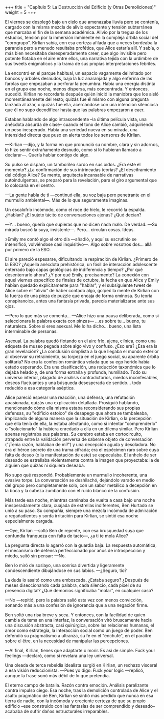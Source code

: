 +++
title = "Capítulo 5: La Destrucción del Edificio (y Otras Demoliciones)"
weight = 5
+++

El viernes se desplegó bajo un cielo que amenazaba lluvia pero se contenía,
cargado con la misma mezcla de alivio expectante y tensión subterránea que
marcaba el fin de la semana académica. Alivio por la tregua de los estudios,
tensión por la inmersión inminente en la compleja órbita social del "corogrupo".
Kirlian sabía, con esa certeza afilada que a veces bordeaba la paranoia pero a
menudo resultaba profética, que Alice estaría allí. Y sabía, o más bien
necesitaba desesperadamente creer, que algo invisible pero potente flotaba en el
aire entre ellos, una narrativa tejida con la urdimbre de sus tweets enigmáticos
y la trama de sus propias interpretaciones febriles.

La encontró en el parque habitual, un espacio vagamente delimitado por bancos y
árboles desnudos, bajo la luz anaranjada y algo enferma de las farolas que
empezaban a perforar la penumbra. Había una energía distinta en el grupo esa
noche, menos dispersa, más concentrada. Y entonces, sucedió. Kirlian no
recordaría después quién inició la maniobra que los aisló momentáneamente del
resto; quizás fue él mismo con alguna pregunta lanzada al azar, o quizás fue
ella, acercándose con una intención silenciosa que él no supo decodificar hasta
que las palabras empezaron a caer.

Estaban hablando de algo intrascendente –la última película vista, una anécdota
absurda de clase– cuando el tono de Alice cambió, adquiriendo un peso
inesperado. Había una seriedad nueva en su mirada, una intensidad directa que
puso en alerta todos los sensores de Kirlian.

—Kirlian —dijo, y la forma en que pronunció su nombre, clara y sin adornos, lo
hizo sentir extrañamente desnudo, como si lo hubieran llamado a declarar—.
Quería hablar contigo de algo.

Su pulso se disparó, un tamborileo sordo en sus oídos. ¿Era este el momento? ¿La
confirmación de sus intrincadas teorías? ¿El desciframiento del código Alice?
Su mente, arquitecta incansable de narrativas autoindulgentes, se preparó para
la revelación, para el giro argumental que lo colocaría en el centro.

—La gente habla de ti —continuó ella, su voz baja pero penetrante en el murmullo
ambiental—. Más de lo que seguramente imaginas.

Un escalofrío incómodo, como el roce de hielo, le recorrió la espalda. ¿Hablan?
¿El sujeto tácito de conversaciones ajenas? ¿Qué decían?

—Y... bueno, quería que supieras que no dicen nada malo. De verdad. —Su mirada
buscó la suya, insistente—. Pero... circulan cosas. Ideas.

»Emily me contó algo el otro día —añadió, y aquí su escrutinio se
intensificó, volviéndose casi inquisitivo—. Algo sobre vosotros dos... allá por
primero de la ESO.

El aire pareció espesarse, dificultando la respiración de Kirlian. ¿Primero de
la ESO? ¿Aquella anécdota prehistórica, un fósil de interacción adolescente
enterrado bajo capas geológicas de indiferencia y tiempo? ¿Por qué desenterrarlo
ahora? ¿Y por qué Emily, precisamente? La conexión con aquel viernes
específico de finales de octubre, la fecha en que Alice y Emily habían
quedado explícitamente para "hablar", y el subsiguiente tweet de Alice sobre el
"alivio" de haber contado algo, golpeó la mente de Kirlian con la fuerza de una
pieza de puzzle que encaja de forma ominosa. Su teoría conspiranoica, antes una
fantasía privada, parecía materializarse ante sus ojos.

—Pero lo que más se comenta... —Alice hizo una pausa deliberada, como si
seleccionara la palabra exacta con pinzas— ...es sobre tu... bueno, tu
naturaleza. Sobre si eres asexual. Me lo ha dicho... bueno, una lista
interminable de personas.

Asexual. La palabra quedó flotando en el aire frío, ajena, clínica, como una
etiqueta de museo pegada sobre algo vivo y confuso. ¿Eso era? ¿Esa era la gran
revelación? ¿La conclusión simplista a la que llegaba el mundo exterior al
observar su retraimiento, su torpeza en el juego social, su aparente órbita
solitaria? No era la confesión romántica velada que su ego herido había estado
esperando. Era una clasificación, una reducción taxonómica que lo dejaba helado
y, de una forma extraña y profunda, humillado. Todo su universo interior,
plagado de análisis contradictorios, miedos inconfesables, deseos fluctuantes y
una búsqueda desesperada de sentido... todo reducido a esa categoría aséptica.

Alice pareció esperar una reacción, una defensa, una refutación apasionada,
quizás una explicación detallada. Prosiguió hablando, mencionando cómo ella
misma estaba reconsiderando sus propias defensas, su "edificio estoico" de
desapego que ahora se tambaleaba, implicando de alguna manera que la situación
de Kirlian, o la percepción que ella tenía de ella, la estaba afectando, como si
intentar "comprenderlo" o "solucionarlo" la hubiera enredado a ella en un dilema
similar. Pero Kirlian apenas registraba sus palabras. Su cerebro estaba en
cortocircuito, atrapado entre la validación perversa de saberse objeto de
conversación ("¡Tenía razón, hablaban de mí!") y una decepción aguda y
desoladora. No era el héroe secreto de una trama cifrada; era el espécimen raro
sobre cuya falta de deseo (o la manifestación de este) se especulaba. El anhelo
de ser deseado se estrellaba violentamente contra la imagen que proyectaba: la
de alguien que quizás ni siquiera deseaba.

No supo qué respondió. Probablemente un murmullo incoherente, una evasiva torpe.
La conversación se deshilachó, dejándolo varado en medio del grupo pero
completamente solo, con un sabor metálico a decepción en la boca y la cabeza
zumbando con el ruido blanco de la confusión.

Más tarde esa noche, mientras caminaba de vuelta a casa bajo una noche
inesperadamente clara, cuajada de estrellas indiferentes, Ben Hurtado se
unió a su paso. Su compañía, siempre una mezcla incómoda de admiración a
regañadientes y sorda irritación para Kirlian, se sintió esa noche especialmente
cargada.

—Oye, Kirlian —soltó Ben de repente, con esa brusquedad suya que confundía
franqueza con falta de tacto—, ¿a ti te mola Alice?

La pregunta directa lo agarró con la guardia baja. La respuesta automática, el
mecanismo de defensa perfeccionado por años de introspección y miedo, saltó sin
pensar: —No.

Ben lo miró de soslayo, una sonrisa divertida y ligeramente condescendiente
dibujándose en sus labios.  —¿Seguro, tío?

La duda lo asaltó como una emboscada. ¿Estaba seguro? ¿Después de meses
diseccionando cada palabra, cada silencio, cada pixel de su presencia digital?
¿Qué demonios significaba "molar", en cualquier caso? 

—No —repitió, pero la palabra salió esta vez con menos convicción, sonando más a
una confesión de ignorancia que a una negación firme.

Ben soltó una risa breve y seca. Y entonces, con la facilidad de quien cambia
de tema en una interfaz, la conversación viró bruscamente hacia una discusión
abstracta, casi quirúrgica, sobre las relaciones humanas, el amor como
estrategia, la interacción social como un juego de poder. Ben defendió su
pragmatismo a ultranza, su fe en el "enchufe", en el paraître sobre el être, en
la necesidad de manipular las percepciones.

—Al final, Kirlian, tienes que adaptarte o morir. Es así de simple. Fuck your
feelings —declaró, como si revelara una ley universal.

Una oleada de terca rebeldía idealista surgió en Kirlian, un rechazo visceral a
esa visión reduccionista.  —Pues yo digo: Fuck your logic —replicó, aunque la
frase sonó más débil de lo que pretendía.

El eterno campo de batalla. Razón contra emoción. Análisis paralizante contra
impulso ciego. Esa noche, tras la demolición controlada de Alice y el asalto
pragmático de Ben, Kirlian se sintió más perdido que nunca en esa tierra de
nadie, con la incómoda y creciente certeza de que su propio edificio –ese
construido con las fantasías de ser comprendido y deseado– acababa de sufrir
daños estructurales irreparables.